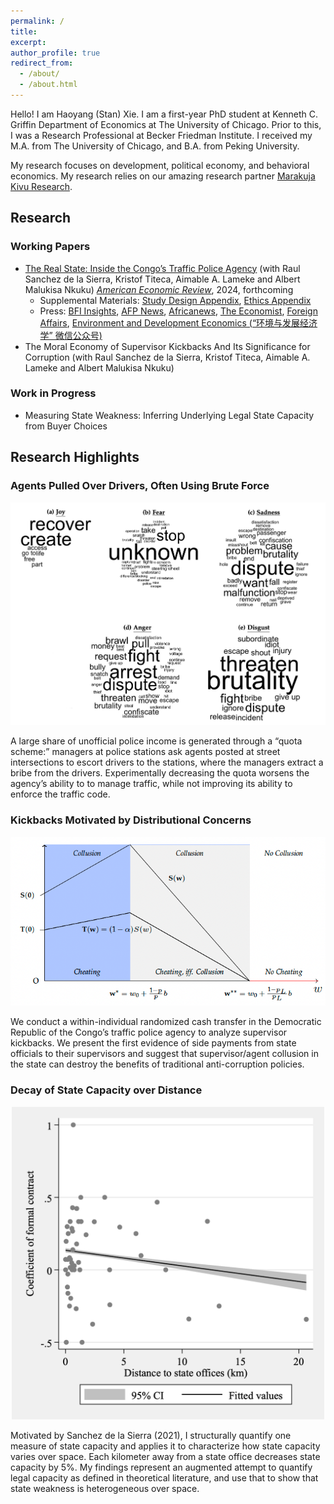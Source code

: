 ```yaml
---
permalink: /
title: 
excerpt: 
author_profile: true
redirect_from: 
  - /about/
  - /about.html
---
```


Hello! I am Haoyang (Stan) Xie. I am a first-year PhD student at Kenneth C. Griffin Department of Economics at The University of Chicago. Prior to this, I was a Research Professional at Becker Friedman Institute. I received my M.A. from The University of Chicago, and B.A. from Peking University. 

My research focuses on development, political economy, and behavioral economics. My research relies on our amazing research partner [Marakuja Kivu Research](https://marakujakivuresearch.com/).

## Research
### Working Papers
- [The Real State: Inside the Congo’s Traffic Police Agency](https://www.dropbox.com/scl/fi/u9nny6gposre9759mta67/Quota-Paper-R3.pdf?rlkey=b7x4zn9jfmbqxtcrgz4ahpwes&st=08vuyjpm&dl=0) (with Raul Sanchez de la Sierra, Kristof Titeca, Aimable A. Lameke and Albert Malukisa Nkuku) 
<em style="text-decoration: underline;">American Economic Review</em>, 2024, forthcoming
  - Supplemental Materials: [Study Design Appendix](https://www.dropbox.com/scl/fi/5cvq53b54nivjyvi6j0fn/Quota-Appendix-Study-Design.pdf?rlkey=iheheb3l83yjppo9azk7m90y3&dl=0), [Ethics Appendix](https://www.dropbox.com/scl/fi/jgpa935lgy4hsvl3l2529/Quota-Appendix-Ethics.pdf?rlkey=5pw9jdmuix289mt7xk2xl9q28&dl=0)
  - Press: [BFI Insights](https://bfi.uchicago.edu/insight/research-summary/the-real-state-inside-the-congos-traffic-police-agency/), [AFP News](https://twitter.com/l4ingstone/status/1547508865561989120?s=21&t=-tgwnsn0Tz7-dOdKdAFlZw), [Africanews](https://www.africanews.com/2022/07/14/drc-drivers-in-kinshasa-reward-honest-police-officers//), [The Economist](https://www.economist.com/middle-east-and-africa/2018/09/08/kinshasas-traffic-police-make-80-of-their-income-informally), [Foreign Affairs](https://www.foreignaffairs.com/articles/africa/2017-12-12/congos-slide-chaos), [Environment and Development Economics (“环境与发展经济学” 微信公众号)](https://mp.weixin.qq.com/s/xjWTnWtX_7fl7KpL4F_Myg)
- The Moral Economy of Supervisor Kickbacks And  Its  Significance for Corruption (with Raul Sanchez de la Sierra, Kristof Titeca, Aimable A. Lameke and Albert Malukisa Nkuku)

### Work in Progress
- Measuring State Weakness: Inferring Underlying Legal State Capacity from Buyer Choices 

## Research Highlights

### Agents Pulled Over Drivers, Often Using Brute Force
<p align="center">
<img src="/images/sentiment.png" alt="drawing" width="600"/>
</p>
<left>A large share of unofficial police income is generated through a “quota scheme:” managers at police stations ask agents posted at street intersections to escort drivers to the stations, where the managers extract a bribe from the drivers. Experimentally decreasing the quota worsens the agency’s ability to to manage traffic, while not improving its ability to enforce the traffic code.</left> 

### Kickbacks Motivated by Distributional Concerns
<p align="center">
<img src="/images/figure-model.png" alt="drawing" width="600"/>
</p>
<left>We conduct a within-individual randomized cash transfer in the Democratic Republic of the Congo’s traffic police agency to analyze supervisor kickbacks. We present the first evidence of side payments from state officials to their supervisors and suggest that supervisor/agent collusion in the state can destroy the benefits of traditional anti-corruption policies.</left> 

### Decay of State Capacity over Distance 
<p align="center">
<img src="/images/capacity-figure.png" alt="drawing" width="500"/>
</p>
<left>Motivated by Sanchez de la Sierra (2021), I structurally quantify one measure of state capacity and applies it to characterize how state capacity varies over space. Each kilometer away from a state office decreases state capacity by 5%. My findings represent an augmented attempt to quantify legal capacity as defined in theoretical literature, and use that to show that state weakness is heterogeneous over space.</left> 

